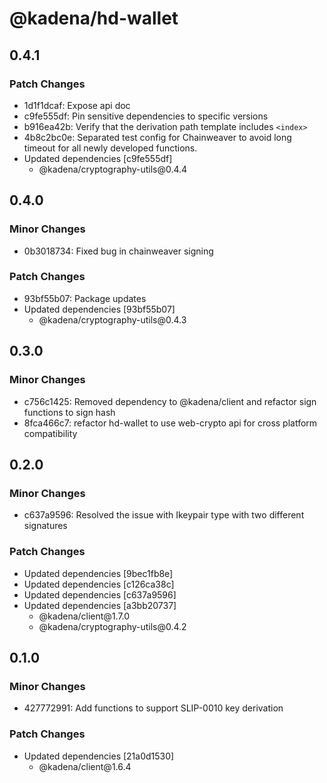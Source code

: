 # @kadena/hd-wallet

## 0.4.1

### Patch Changes

- 1d1f1dcaf: Expose api doc
- c9fe555df: Pin sensitive dependencies to specific versions
- b916ea42b: Verify that the derivation path template includes `<index>`
- 4b8c2bc0e: Separated test config for Chainweaver to avoid long timeout for all
  newly developed functions.
- Updated dependencies \[c9fe555df]
  - @kadena/cryptography-utils\@0.4.4

## 0.4.0

### Minor Changes

- 0b3018734: Fixed bug in chainweaver signing

### Patch Changes

- 93bf55b07: Package updates
- Updated dependencies \[93bf55b07]
  - @kadena/cryptography-utils\@0.4.3

## 0.3.0

### Minor Changes

- c756c1425: Removed dependency to @kadena/client and refactor sign functions to
  sign hash
- 8fca466c7: refactor hd-wallet to use web-crypto api for cross platform
  compatibility

## 0.2.0

### Minor Changes

- c637a9596: Resolved the issue with Ikeypair type with two different signatures

### Patch Changes

- Updated dependencies \[9bec1fb8e]
- Updated dependencies \[c126ca38c]
- Updated dependencies \[c637a9596]
- Updated dependencies \[a3bb20737]
  - @kadena/client\@1.7.0
  - @kadena/cryptography-utils\@0.4.2

## 0.1.0

### Minor Changes

- 427772991: Add functions to support SLIP-0010 key derivation

### Patch Changes

- Updated dependencies \[21a0d1530]
  - @kadena/client\@1.6.4
